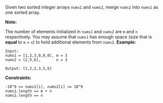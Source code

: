 Given two sorted integer arrays ```nums1``` and ```nums2```, merge ```nums2``` into ```nums1``` as one sorted array.

<b>Note:</b>

The number of elements initialized in ```nums1``` and ```nums2``` are ```m``` and ```n``` respectively.
You may assume that ```nums1``` has enough space (size that is <b>equal</b> to ```m``` + ```n```) to hold additional elements from ```nums2```.
<b>Example:</b>
```
Input:
nums1 = [1,2,3,0,0,0], m = 3
nums2 = [2,5,6],       n = 3

Output: [1,2,2,3,5,6]
``` 

<b>Constraints:</b>
```
-10^9 <= nums1[i], nums2[i] <= 10^9
nums1.length == m + n
nums2.length == n
```
